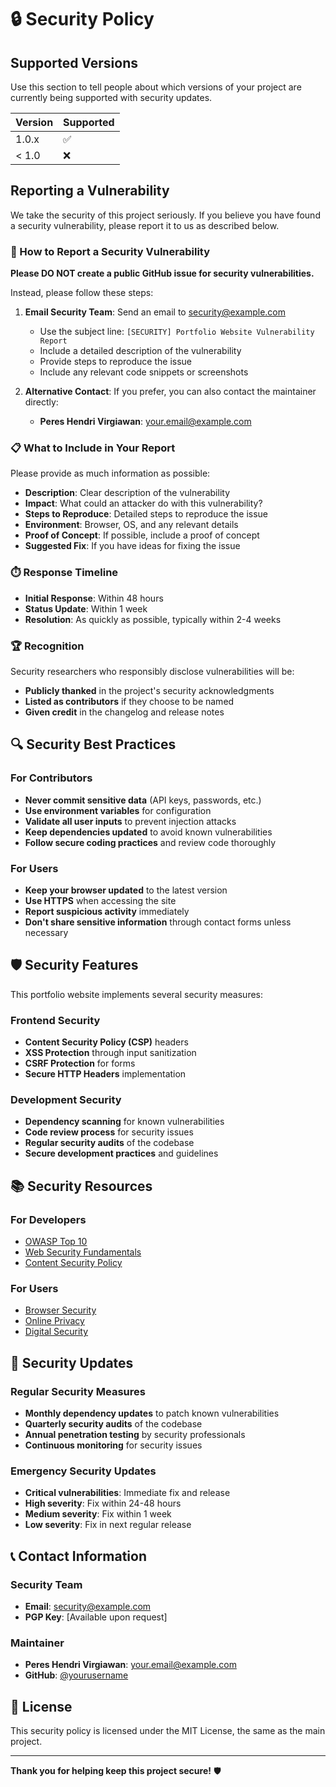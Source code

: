# 🔒 Security Policy

## Supported Versions

Use this section to tell people about which versions of your project are currently being supported with security updates.

| Version | Supported          |
| ------- | ------------------ |
| 1.0.x   | :white_check_mark: |
| < 1.0   | :x:                |

## Reporting a Vulnerability

We take the security of this project seriously. If you believe you have found a security vulnerability, please report it to us as described below.

### 🚨 How to Report a Security Vulnerability

**Please DO NOT create a public GitHub issue for security vulnerabilities.**

Instead, please follow these steps:

1. **Email Security Team**: Send an email to [security@example.com](mailto:security@example.com)
   - Use the subject line: `[SECURITY] Portfolio Website Vulnerability Report`
   - Include a detailed description of the vulnerability
   - Provide steps to reproduce the issue
   - Include any relevant code snippets or screenshots

2. **Alternative Contact**: If you prefer, you can also contact the maintainer directly:
   - **Peres Hendri Virgiawan**: [your.email@example.com](mailto:your.email@example.com)

### 📋 What to Include in Your Report

Please provide as much information as possible:

- **Description**: Clear description of the vulnerability
- **Impact**: What could an attacker do with this vulnerability?
- **Steps to Reproduce**: Detailed steps to reproduce the issue
- **Environment**: Browser, OS, and any relevant details
- **Proof of Concept**: If possible, include a proof of concept
- **Suggested Fix**: If you have ideas for fixing the issue

### ⏱️ Response Timeline

- **Initial Response**: Within 48 hours
- **Status Update**: Within 1 week
- **Resolution**: As quickly as possible, typically within 2-4 weeks

### 🏆 Recognition

Security researchers who responsibly disclose vulnerabilities will be:

- **Publicly thanked** in the project's security acknowledgments
- **Listed as contributors** if they choose to be named
- **Given credit** in the changelog and release notes

## 🔍 Security Best Practices

### For Contributors

- **Never commit sensitive data** (API keys, passwords, etc.)
- **Use environment variables** for configuration
- **Validate all user inputs** to prevent injection attacks
- **Keep dependencies updated** to avoid known vulnerabilities
- **Follow secure coding practices** and review code thoroughly

### For Users

- **Keep your browser updated** to the latest version
- **Use HTTPS** when accessing the site
- **Report suspicious activity** immediately
- **Don't share sensitive information** through contact forms unless necessary

## 🛡️ Security Features

This portfolio website implements several security measures:

### Frontend Security
- **Content Security Policy (CSP)** headers
- **XSS Protection** through input sanitization
- **CSRF Protection** for forms
- **Secure HTTP Headers** implementation

### Development Security
- **Dependency scanning** for known vulnerabilities
- **Code review process** for security issues
- **Regular security audits** of the codebase
- **Secure development practices** and guidelines

## 📚 Security Resources

### For Developers
- [OWASP Top 10](https://owasp.org/www-project-top-ten/)
- [Web Security Fundamentals](https://developer.mozilla.org/en-US/docs/Web/Security)
- [Content Security Policy](https://developer.mozilla.org/en-US/docs/Web/HTTP/CSP)

### For Users
- [Browser Security](https://www.mozilla.org/en-US/security/)
- [Online Privacy](https://www.eff.org/issues/privacy)
- [Digital Security](https://ssd.eff.org/)

## 🔄 Security Updates

### Regular Security Measures
- **Monthly dependency updates** to patch known vulnerabilities
- **Quarterly security audits** of the codebase
- **Annual penetration testing** by security professionals
- **Continuous monitoring** for security issues

### Emergency Security Updates
- **Critical vulnerabilities**: Immediate fix and release
- **High severity**: Fix within 24-48 hours
- **Medium severity**: Fix within 1 week
- **Low severity**: Fix in next regular release

## 📞 Contact Information

### Security Team
- **Email**: [security@example.com](mailto:security@example.com)
- **PGP Key**: [Available upon request]

### Maintainer
- **Peres Hendri Virgiawan**: [your.email@example.com](mailto:your.email@example.com)
- **GitHub**: [@yourusername](https://github.com/yourusername)

## 📄 License

This security policy is licensed under the MIT License, the same as the main project.

---

**Thank you for helping keep this project secure!** 🛡️ 